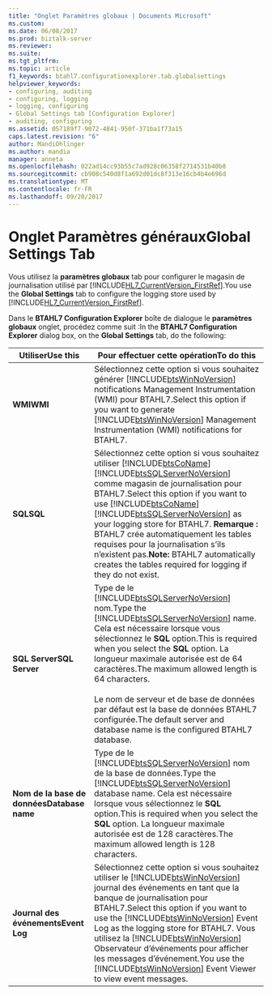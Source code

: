 ```yaml
---
title: "Onglet Paramètres globaux | Documents Microsoft"
ms.custom: 
ms.date: 06/08/2017
ms.prod: biztalk-server
ms.reviewer: 
ms.suite: 
ms.tgt_pltfrm: 
ms.topic: article
f1_keywords: btahl7.configurationexplorer.tab.globalsettings
helpviewer_keywords:
- configuring, auditing
- configuring, logging
- logging, configuring
- Global Settings tab [Configuration Explorer]
- auditing, configuring
ms.assetid: 057189f7-9072-4841-950f-371ba1f73a15
caps.latest.revision: "6"
author: MandiOhlinger
ms.author: mandia
manager: anneta
ms.openlocfilehash: 022ad14cc93b55c7ad928c06358f2714531b40b8
ms.sourcegitcommit: cb908c540d8f1a692d01dc8f313e16cb4b4e696d
ms.translationtype: MT
ms.contentlocale: fr-FR
ms.lasthandoff: 09/20/2017
---
```

# <a name="global-settings-tab"></a><span data-ttu-id="94e93-102">Onglet Paramètres généraux</span><span class="sxs-lookup"><span data-stu-id="94e93-102">Global Settings Tab</span></span>
<span data-ttu-id="94e93-103">Vous utilisez la **paramètres globaux** tab pour configurer le magasin de journalisation utilisé par [!INCLUDE[HL7_CurrentVersion_FirstRef](../../includes/hl7-currentversion-firstref-md.md)].</span><span class="sxs-lookup"><span data-stu-id="94e93-103">You use the **Global Settings** tab to configure the logging store used by [!INCLUDE[HL7_CurrentVersion_FirstRef](../../includes/hl7-currentversion-firstref-md.md)].</span></span>  
  
 <span data-ttu-id="94e93-104">Dans le **BTAHL7 Configuration Explorer** boîte de dialogue le **paramètres globaux** onglet, procédez comme suit :</span><span class="sxs-lookup"><span data-stu-id="94e93-104">In the **BTAHL7 Configuration Explorer** dialog box, on the **Global Settings** tab, do the following:</span></span>  
  
|<span data-ttu-id="94e93-105">Utiliser</span><span class="sxs-lookup"><span data-stu-id="94e93-105">Use this</span></span>|<span data-ttu-id="94e93-106">Pour effectuer cette opération</span><span class="sxs-lookup"><span data-stu-id="94e93-106">To do this</span></span>|  
|--------------|----------------|  
|<span data-ttu-id="94e93-107">**WMI**</span><span class="sxs-lookup"><span data-stu-id="94e93-107">**WMI**</span></span>|<span data-ttu-id="94e93-108">Sélectionnez cette option si vous souhaitez générer [!INCLUDE[btsWinNoVersion](../../includes/btswinnoversion-md.md)] notifications Management Instrumentation (WMI) pour BTAHL7.</span><span class="sxs-lookup"><span data-stu-id="94e93-108">Select this option if you want to generate [!INCLUDE[btsWinNoVersion](../../includes/btswinnoversion-md.md)] Management Instrumentation (WMI) notifications for BTAHL7.</span></span>|  
|<span data-ttu-id="94e93-109">**SQL**</span><span class="sxs-lookup"><span data-stu-id="94e93-109">**SQL**</span></span>|<span data-ttu-id="94e93-110">Sélectionnez cette option si vous souhaitez utiliser [!INCLUDE[btsCoName](../../includes/btsconame-md.md)] [!INCLUDE[btsSQLServerNoVersion](../../includes/btssqlservernoversion-md.md)] comme magasin de journalisation pour BTAHL7.</span><span class="sxs-lookup"><span data-stu-id="94e93-110">Select this option if you want to use [!INCLUDE[btsCoName](../../includes/btsconame-md.md)][!INCLUDE[btsSQLServerNoVersion](../../includes/btssqlservernoversion-md.md)] as your logging store for BTAHL7.</span></span> <span data-ttu-id="94e93-111">**Remarque :** BTAHL7 crée automatiquement les tables requises pour la journalisation s’ils n’existent pas.</span><span class="sxs-lookup"><span data-stu-id="94e93-111">**Note:**  BTAHL7 automatically creates the tables required for logging if they do not exist.</span></span>|  
|<span data-ttu-id="94e93-112">**SQL Server**</span><span class="sxs-lookup"><span data-stu-id="94e93-112">**SQL Server**</span></span>|<span data-ttu-id="94e93-113">Type de le [!INCLUDE[btsSQLServerNoVersion](../../includes/btssqlservernoversion-md.md)] nom.</span><span class="sxs-lookup"><span data-stu-id="94e93-113">Type the [!INCLUDE[btsSQLServerNoVersion](../../includes/btssqlservernoversion-md.md)] name.</span></span> <span data-ttu-id="94e93-114">Cela est nécessaire lorsque vous sélectionnez le **SQL** option.</span><span class="sxs-lookup"><span data-stu-id="94e93-114">This is required when you select the **SQL** option.</span></span> <span data-ttu-id="94e93-115">La longueur maximale autorisée est de 64 caractères.</span><span class="sxs-lookup"><span data-stu-id="94e93-115">The maximum allowed length is 64 characters.</span></span><br /><br /> <span data-ttu-id="94e93-116">Le nom de serveur et de base de données par défaut est la base de données BTAHL7 configurée.</span><span class="sxs-lookup"><span data-stu-id="94e93-116">The default server and database name is the configured BTAHL7 database.</span></span>|  
|<span data-ttu-id="94e93-117">**Nom de la base de données**</span><span class="sxs-lookup"><span data-stu-id="94e93-117">**Database name**</span></span>|<span data-ttu-id="94e93-118">Type de le [!INCLUDE[btsSQLServerNoVersion](../../includes/btssqlservernoversion-md.md)] nom de la base de données.</span><span class="sxs-lookup"><span data-stu-id="94e93-118">Type the [!INCLUDE[btsSQLServerNoVersion](../../includes/btssqlservernoversion-md.md)] database name.</span></span> <span data-ttu-id="94e93-119">Cela est nécessaire lorsque vous sélectionnez le **SQL** option.</span><span class="sxs-lookup"><span data-stu-id="94e93-119">This is required when you select the **SQL** option.</span></span> <span data-ttu-id="94e93-120">La longueur maximale autorisée est de 128 caractères.</span><span class="sxs-lookup"><span data-stu-id="94e93-120">The maximum allowed length is 128 characters.</span></span>|  
|<span data-ttu-id="94e93-121">**Journal des événements**</span><span class="sxs-lookup"><span data-stu-id="94e93-121">**Event Log**</span></span>|<span data-ttu-id="94e93-122">Sélectionnez cette option si vous souhaitez utiliser le [!INCLUDE[btsWinNoVersion](../../includes/btswinnoversion-md.md)] journal des événements en tant que la banque de journalisation pour BTAHL7.</span><span class="sxs-lookup"><span data-stu-id="94e93-122">Select this option if you want to use the [!INCLUDE[btsWinNoVersion](../../includes/btswinnoversion-md.md)] Event Log as the logging store for BTAHL7.</span></span> <span data-ttu-id="94e93-123">Vous utilisez la [!INCLUDE[btsWinNoVersion](../../includes/btswinnoversion-md.md)] Observateur d’événements pour afficher les messages d’événement.</span><span class="sxs-lookup"><span data-stu-id="94e93-123">You use the [!INCLUDE[btsWinNoVersion](../../includes/btswinnoversion-md.md)] Event Viewer to view event messages.</span></span>|